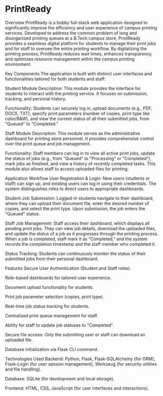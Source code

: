 # PrintReady
Overview
PrintReady is a hobby full-stack web application designed to significantly improve the efficiency and user experience of campus printing services. Developed to address the common problem of long and disorganized printing queues at a B.Tech campus store, PrintReady provides a seamless digital platform for students to manage their print jobs and for staff to oversee the entire printing workflow. By digitalizing the printing process, PrintReady reduces wait times, enhances transparency, and optimizes resource management within the campus printing environment.

Key Components
The application is built with distinct user interfaces and functionalities tailored for both students and staff:

Student Module
Description: This module provides the interface for students to interact with the printing service. It focuses on submission, tracking, and personal history.

Functionality: Students can securely log in, upload documents (e.g., PDF, DOCX, TXT), specify print parameters (number of copies, print type like color/B&W), and view the current status of all their submitted jobs, from "Queued" to "Completed."

Staff Module
Description: This module serves as the administrative dashboard for printing store personnel. It provides comprehensive control over the print queue and job management.

Functionality: Staff members can log in to view all active print jobs, update the status of jobs (e.g., from "Queued" to "Processing" or "Completed"), mark jobs as finished, and view a history of recently completed tasks. This module also allows staff to access uploaded files for printing.

Application Workflow
User Registration & Login: New users (students or staff) can sign up, and existing users can log in using their credentials. The system distinguishes roles to direct users to appropriate dashboards.

Student Job Submission: Logged-in students navigate to their dashboard, where they can upload their document file, enter the desired number of copies, and select the print type. Upon submission, the job enters the "Queued" status.

Staff Job Management: Staff access their dashboard, which displays all pending print jobs. They can view job details, download the uploaded files, and update the status of a job as it progresses through the printing process. When a job is completed, staff mark it as "Completed," and the system records the completion timestamp and the staff member who completed it.

Status Tracking: Students can continuously monitor the status of their submitted jobs from their personal dashboard.

Features
Secure User Authentication (Student and Staff roles).

Role-based dashboards for tailored user experience.

Document upload functionality for students.

Print job parameter selection (copies, print type).

Real-time job status tracking for students.

Centralized print queue management for staff.

Ability for staff to update job statuses to "Completed".

Secure file access: Only the submitting user or staff can download an uploaded file.

Database initialization via Flask CLI command.

Technologies Used
Backend: Python, Flask, Flask-SQLAlchemy (for ORM), Flask-Login (for user session management), Werkzeug (for security utilities and file handling).

Database: SQLite (for development and local storage).

Frontend: HTML, CSS, JavaScript (for user interfaces and interactions).

